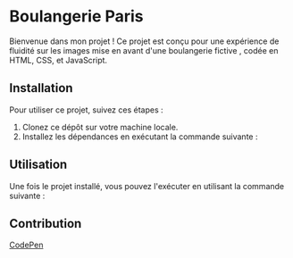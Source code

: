 # Boulangerie Paris

Bienvenue dans mon projet ! Ce projet est conçu pour une expérience de fluidité sur les images mise en avant d'une boulangerie fictive , codée en HTML, CSS, et JavaScript.

## Installation

Pour utiliser ce projet, suivez ces étapes :

1. Clonez ce dépôt sur votre machine locale.
2. Installez les dépendances en exécutant la commande suivante :

## Utilisation

Une fois le projet installé, vous pouvez l'exécuter en utilisant la commande suivante :

## Contribution

[CodePen](https://codepen.io/noirsociety/pen/ZEwLGXB)
